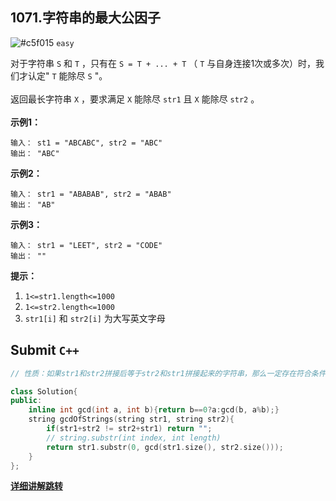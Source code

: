 ## 1071.字符串的最大公因子

![#c5f015](https://placehold.it/15/c5f015/000000?text=+) `easy`

对于字符串 `S` 和 `T` ，只有在 `S = T + ... + T` （ `T` 与自身连接1次或多次）时，我们才认定" `T` 能除尽 `S` "。<br><br>
返回最长字符串 `X` ，要求满足 `X` 能除尽 `str1` 且 `X` 能除尽 `str2` 。<br><br>
**示例1：**<br>
```
输入： st1 = "ABCABC", str2 = "ABC"
输出： "ABC"
```
**示例2：**<br>
```
输入： str1 = "ABABAB", str2 = "ABAB"
输出： "AB"
```
**示例3：**<br>
```
输入： str1 = "LEET", str2 = "CODE"
输出： ""
```
**提示：**<br>
1. `1<=str1.length<=1000`<br>
2. `1<=str2.length<=1000`<br>
3. `str1[i]` 和 `str2[i]` 为大写英文字母<br>

## Submit `C++`
```cpp
// 性质：如果str1和str2拼接后等于str2和str1拼接起来的字符串，那么一定存在符合条件的字符串X

class Solution{
public:
    inline int gcd(int a, int b){return b==0?a:gcd(b, a%b);}
    string gcdOfStrings(string str1, string str2){
        if(str1+str2 != str2+str1) return "";
        // string.substr(int index, int length)
        return str1.substr(0, gcd(str1.size(), str2.size()));
    }
};
```
**[详细讲解跳转](https://leetcode-cn.com/problems/greatest-common-divisor-of-strings/solution/zi-fu-chuan-de-zui-da-gong-yin-zi-by-leetcode-solu/)**
